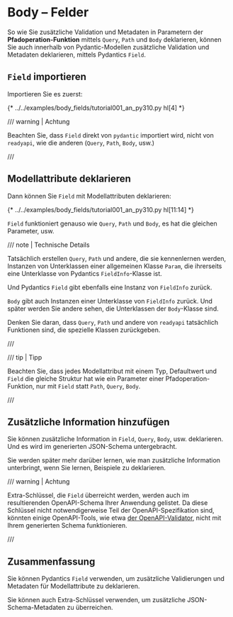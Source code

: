 # Body – Felder

So wie Sie zusätzliche Validation und Metadaten in Parametern der **Pfadoperation-Funktion** mittels `Query`, `Path` und `Body` deklarieren, können Sie auch innerhalb von Pydantic-Modellen zusätzliche Validation und Metadaten deklarieren, mittels Pydantics `Field`.

## `Field` importieren

Importieren Sie es zuerst:

{* ../../examples/body_fields/tutorial001_an_py310.py hl[4] *}

/// warning | Achtung

Beachten Sie, dass `Field` direkt von `pydantic` importiert wird, nicht von `readyapi`, wie die anderen (`Query`, `Path`, `Body`, usw.)

///

## Modellattribute deklarieren

Dann können Sie `Field` mit Modellattributen deklarieren:

{* ../../examples/body_fields/tutorial001_an_py310.py hl[11:14] *}

`Field` funktioniert genauso wie `Query`, `Path` und `Body`, es hat die gleichen Parameter, usw.

/// note | Technische Details

Tatsächlich erstellen `Query`, `Path` und andere, die sie kennenlernen werden, Instanzen von Unterklassen einer allgemeinen Klasse `Param`, die ihrerseits eine Unterklasse von Pydantics `FieldInfo`-Klasse ist.

Und Pydantics `Field` gibt ebenfalls eine Instanz von `FieldInfo` zurück.

`Body` gibt auch Instanzen einer Unterklasse von `FieldInfo` zurück. Und später werden Sie andere sehen, die Unterklassen der `Body`-Klasse sind.

Denken Sie daran, dass `Query`, `Path` und andere von `readyapi` tatsächlich Funktionen sind, die spezielle Klassen zurückgeben.

///

/// tip | Tipp

Beachten Sie, dass jedes Modellattribut mit einem Typ, Defaultwert und `Field` die gleiche Struktur hat wie ein Parameter einer Pfadoperation-Funktion, nur mit `Field` statt `Path`, `Query`, `Body`.

///

## Zusätzliche Information hinzufügen

Sie können zusätzliche Information in `Field`, `Query`, `Body`, usw. deklarieren. Und es wird im generierten JSON-Schema untergebracht.

Sie werden später mehr darüber lernen, wie man zusätzliche Information unterbringt, wenn Sie lernen, Beispiele zu deklarieren.

/// warning | Achtung

Extra-Schlüssel, die `Field` überreicht werden, werden auch im resultierenden OpenAPI-Schema Ihrer Anwendung gelistet. Da diese Schlüssel nicht notwendigerweise Teil der OpenAPI-Spezifikation sind, könnten einige OpenAPI-Tools, wie etwa [der OpenAPI-Validator](https://validator.swagger.io/), nicht mit Ihrem generierten Schema funktionieren.

///

## Zusammenfassung

Sie können Pydantics `Field` verwenden, um zusätzliche Validierungen und Metadaten für Modellattribute zu deklarieren.

Sie können auch Extra-Schlüssel verwenden, um zusätzliche JSON-Schema-Metadaten zu überreichen.
